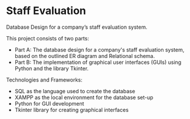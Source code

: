 # Staff Evaluation
Database Design for a company’s staff evaluation system.

This project consists of two parts: 
* Part A: The database design for a company's staff evaluation system, based on the outlined ER diagram and Relational schema.
* Part B: The implementation of graphical user interfaces (GUIs) using Python and the library Tkinter.

Technologies and Frameworks:
* SQL as the language used to create the database
* XAMPP as the local environment for the database set-up
* Python for GUI development
* Tkinter library for creating graphical interfaces
